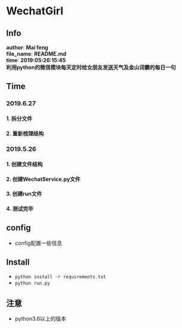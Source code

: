 # WechatGirl

## Info
 **__author__**: **Mai feng** </br>
 **__file_name__**: **README.md** </br>
 **__time__**: **2019:05:26:15:45** </br>
 **利用python的微信模块每天定时给女朋友发送天气及金山词霸的每日一句**


## Time

### 2019.6.27
#### 1. 拆分文件
#### 2. 重新梳理结构

### 2019.5.26
#### 1. 创建文件结构
#### 2. 创建WechatService.py文件
#### 3. 创建run文件
#### 4. 测试完毕


## config
- config配置一些信息

## Install
- `python install -r requirements.txt`
- `python run.py`

## 注意
- python3.6以上的版本



